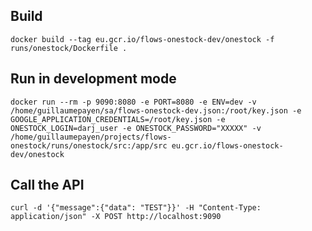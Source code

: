 ## Build
    docker build --tag eu.gcr.io/flows-onestock-dev/onestock -f runs/onestock/Dockerfile .

## Run in development mode

    docker run --rm -p 9090:8080 -e PORT=8080 -e ENV=dev -v /home/guillaumepayen/sa/flows-onestock-dev.json:/root/key.json -e GOOGLE_APPLICATION_CREDENTIALS=/root/key.json -e ONESTOCK_LOGIN=darj_user -e ONESTOCK_PASSWORD="XXXXX" -v /home/guillaumepayen/projects/flows-onestock/runs/onestock/src:/app/src eu.gcr.io/flows-onestock-dev/onestock

## Call the API
    curl -d '{"message":{"data": "TEST"}}' -H "Content-Type: application/json" -X POST http://localhost:9090
